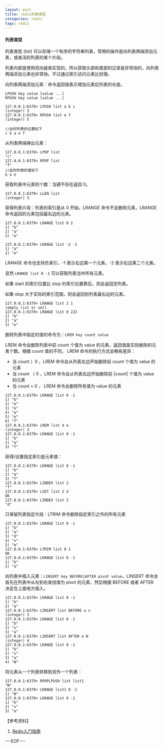 ```yaml
---
layout: post
title: redis列表类型
categories: redis
tags: redis
---
```


#### 列表类型

列表类型 (list) 可以存储一个有序的字符串列表，常用的操作是向列表两端添加元素，或者活的列表的某个片段。

列表内部是使用双向链表实现的，所以获取头部和尾部的记录是非常快的，向列表两端添加元素也非常快。不过通过索引访问元素比较慢。

向列表两端添加元素：命令返回值表示增加元素后列表的长度。

```
LPUSH key value [value ...]
RPUSH key value [value ...]
```

```
127.0.0.1:6379> LPUSH list a b c
(integer) 3
127.0.0.1:6379> RPUSH list e f
(integer) 5

//此时列表的位置如下
c b a e f
```

从列表两端弹出元素：

```
127.0.0.1:6379> LPOP list
"c"
127.0.0.1:6379> RPOP list
"f"
//此时列表的值如下
b a e
```

获取列表中元素的个数：当键不存在返回 0。

```
127.0.0.1:6379> LLEN list
(integer) 3
```

获得列表片段：列表的索引是从 0 开始，LRANGE 命令不会删除元素，LRANGE 命令返回的元素包括最右边的元素。

```
127.0.0.1:6379> LRANGE list 0 2
1) "b"
2) "a"
3) "e"

127.0.0.1:6379> LRANGE list -2 -1
1) "a"
2) "e"
```

LRANGE 命令也支持负索引，-1 表示右边第一个元素，-2 表示右边第二个元素。

显然 `LRANGE list 0 -1` 可以获取列表当中所有元素。

如果 start 的索引位置比 stop 的索引位置靠后，则会返回空列表。

如果 stop 大于实际的索引范围，则会返回到列表最右边的元素。

```
127.0.0.1:6379> LRANGE list 2 1
(empty list or set)
127.0.0.1:6379> LRANGE list 0 222
1) "b"
2) "a"
3) "e"
```

删除列表中指定的值的命令为：`LREM key count value`

LREM 命令会删除列表中前 count 个值为 value 的元素，返回值是实际删除的元素个数。根据 count 值的不同， LREM 命令的执行方式会略有差异：

- 当 count 〉0 ，LREM 命令会从列表左边开始删除前 count 个值为 value 的元素
- 当 count 〈 0 ，LREM 命令会从列表右边开始删除前 |count| 个值为 value 的元素
- 当 count = 0 ， LREM 命令会删除所有值为 value 的元素

```
127.0.0.1:6379> LRANGE list 0 -1
1) "b"
2) "e"
3) "e"
4) "a"
5) "e"
6) "f"
127.0.0.1:6379> LREM list 4 e
(integer) 3
127.0.0.1:6379> LRANGE list 0 -1
1) "b"
2) "a"
3) "f"
```

获得/设置指定索引是元素值：

```
127.0.0.1:6379> LRANGE list 0 -1
1) "b"
2) "a"
3) "f"
127.0.0.1:6379> LINDEX list 2
"f"
127.0.0.1:6379> LSET list 2 d
OK
127.0.0.1:6379> LINDEX list 2
"d"
```

只保留列表指定片段：LTRIM 命令删除指定索引之外的所有元素

```
127.0.0.1:6379> LRANGE list 0 -1
1) "b"
2) "a"
3) "d"
4) "v"
5) "m"
127.0.0.1:6379> LTRIM list 0 1
OK
127.0.0.1:6379> LRANGE list 0 -1
1) "b"
2) "a"
```

向列表中插入元素：`LINSERT key BEFORE|AFTER pivot value`，LINSERT 命令会首先在列表中从左到右查找值为 pivot 的元素，然后根据 BEFORE 或者 AFTER 决定在上面地方插入。

```
127.0.0.1:6379> LRANGE list 0 -1
1) "b"
2) "a"
127.0.0.1:6379> LINSERT list BEFORE a v
(integer) 3
127.0.0.1:6379> LRANGE list 0 -1
1) "b"
2) "v"
3) "a"
127.0.0.1:6379> LINSERT list AFTER a W
(integer) 4
127.0.0.1:6379> LRANGE list 0 -1
1) "b"
2) "v"
3) "a"
4) "W"
```

将元素从一个列表转移到另外一个列表：

```
127.0.0.1:6379> RPOPLPUSH list list1
"W"
127.0.0.1:6379> LRANGE list1 0 -1
1) "W"
127.0.0.1:6379> LRANGE list 0 -1
1) "b"
2) "v"
3) "a"
```

【参考资料】

1. [Redis入门指南](http://book.douban.com/subject/24522045/)

---EOF---
